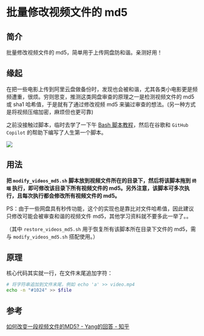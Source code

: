# 批量修改视频文件的 md5

## 简介

批量修改视频文件的 md5，简单用于上传网盘防和谐。亲测好用！

## 缘起

在把一些电影上传到阿里云盘做备份时，发现也会被和谐，尤其各类小电影更是频频遭重，很烦。穷则思变，推测这类网盘审查的原理之一是检测视频文件的 md5 或 sha1 哈希值，于是就有了通过修改视频 md5 来骗过审查的想法。(另一种方式是将视频压缩加密，麻烦但也更可靠)

之前没接触过脚本，临时去学了一下午 [Bash 脚本教程](https://wangdoc.com/bash/intro.html)，然后在谷歌和 `GitHub Copilot` 的帮助下编写了人生第一个脚本。

![](https://tva1.sinaimg.cn/large/e6c9d24egy1h1ioyvdjpbj21c00u040d.jpg)

## 用法

**把 `modify_videos_md5.sh` 脚本放到视频文件所在的目录下，然后将该脚本拖到 `终端` 执行，即可修改该目录下所有视频文件的 md5。另外注意，该脚本可多次执行，且每次执行都会修改所有视频文件的 md5。**

PS：由于一些网盘具有秒传功能，这个的实现也是靠比对文件哈希值，因此建议只修改可能会被审查和谐的视频文件 md5，其他学习资料就不要多此一举了。。

（其中 `restore_videos_md5.sh` 用于恢复所有该脚本所在目录下文件的 md5，需与 `modify_videos_md5.sh` 搭配使用。）

## 原理

核心代码其实就一行，在文件末尾追加字符：

```bash
# 将字符串追加到文件末尾，例如 echo 'a' >> video.mp4
echo -n "#1024" >> $file
```



## 参考

[如何改变一段视频文件的MD5? - Yang的回答 - 知乎](https://www.zhihu.com/question/25378331/answer/80903615)
